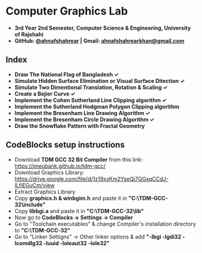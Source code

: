 # Computer Graphics Lab
- **3rd Year 2nd Semester, Computer Science & Engineering, University of Rajshahi**
- **GitHub: [@ahnafshahrear](https://github.com/ahnafshahrear) | Gmail: ahnafshahrearkhan@gmail.com**

## Index
- **Draw The National Flag of Bangladesh ✓**
- **Simulate Hidden Surface Elimination or Visual Surface Ditection ✓**
- **Simulate Two Dimentional Translation, Rotation & Scaling ✓**
- **Create a Bejier Curve ✓**
- **Implement the Cohen Sutherland Line Clipping algorithm ✓**
- **Implement the Sutherland Hodgman Polygon Clipping algorithm** 
- **Implement the Bresenham Line Drawing Algorithm ✓**
- **Implement the Bresenham Circle Drawing Algorithm ✓**
- **Draw the Snowflake Pattern with Fractal Geometry**

## CodeBlocks setup instructions
- Download **TDM GCC 32 Bit Compiler** from this link: https://jmeubank.github.io/tdm-gcc/
- Download Graphics Library: https://drive.google.com/file/d/1z19xxKm2YseQi7QGxqCCdJ-lLfiEGuCm/view
- Extract Graphics Library
- Copy **graphics.h & winbgim.h** and paste it in **"C:\\TDM-GCC-32\\include"**
- Copy **libbgi.a** and paste it in **"C:\\TDM-GCC-32\\lib"**
- Now go to **CodeBlocks -> Settings -> Compiler** 
- Go to "Toolchain executables" & change Compiler's installation directory to **"C:\\TDM-GCC-32"**
- Go to "Linker Settigns" -> Other linker options & add **"-lbgi -lgdi32 -lcomdlg32 -luuid -loleaut32 -lole32"**
